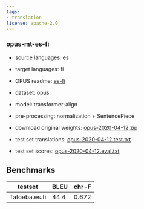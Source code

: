 ```yaml
---
tags:
- translation
license: apache-2.0
---
```


### opus-mt-es-fi

* source languages: es
* target languages: fi
*  OPUS readme: [es-fi](https://github.com/Helsinki-NLP/OPUS-MT-train/blob/master/models/es-fi/README.md)

*  dataset: opus
* model: transformer-align
* pre-processing: normalization + SentencePiece
* download original weights: [opus-2020-04-12.zip](https://object.pouta.csc.fi/OPUS-MT-models/es-fi/opus-2020-04-12.zip)
* test set translations: [opus-2020-04-12.test.txt](https://object.pouta.csc.fi/OPUS-MT-models/es-fi/opus-2020-04-12.test.txt)
* test set scores: [opus-2020-04-12.eval.txt](https://object.pouta.csc.fi/OPUS-MT-models/es-fi/opus-2020-04-12.eval.txt)

## Benchmarks

| testset               | BLEU  | chr-F |
|-----------------------|-------|-------|
| Tatoeba.es.fi 	| 44.4 	| 0.672 |

